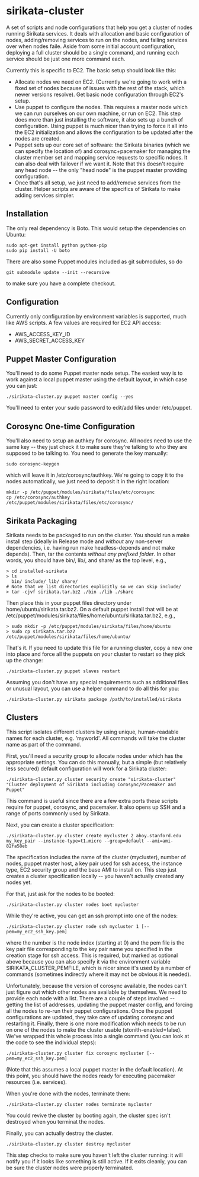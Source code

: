 sirikata-cluster
================

A set of scripts and node configurations that help you get a cluster
of nodes running Sirikata services. It deals with allocation and basic
configuration of nodes, adding/removing services to run on the nodes,
and failing services over when nodes faile. Aside from some initial
account configuration, deploying a full cluster should be a single
command, and running each service should be just one more command
each.

Currently this is specific to EC2. The basic setup should look like
this:

* Allocate nodes we need on EC2. (Currently we're going to work with a
  fixed set of nodes because of issues with the rest of the stack,
  which newer versions resolve). Get basic node configuration through
  EC2's setup.
* Use puppet to configure the nodes. This requires a master node which
  we can run ourselves on our own machine, or run on EC2. This step
  does more than just installing the software, it also sets up a bunch
  of configuration. Using puppet is much nicer than trying to force it
  all into the EC2 initialization and allows the configuration to be
  updated after the nodes are created.
* Puppet sets up our core set of software: the Sirikata binaries
  (which we can specify the location of) and corosync+pacemaker for
  managing the cluster member set and mapping service requests to
  specific ndoes. It can also deal with failover if we want it. Note
  that this doesn't require any head node -- the only "head node" is
  the puppet master providing configuration.
* Once that's all setup, we just need to add/remove services from the
  cluster. Helper scripts are aware of the specifics of Sirikata to
  make adding services simpler.


Installation
------------

The only real dependency is Boto. This would setup the dependencies on
Ubuntu:

    sudo apt-get install python python-pip
    sudo pip install -U boto

There are also some Puppet modules included as git submodules, so do

    git submodule update --init --recursive

to make sure you have a complete checkout.

Configuration
-------------

Currently only configuration by environment variables is supported,
much like AWS scripts. A few values are required for EC2 API access:

* AWS_ACCESS_KEY_ID
* AWS_SECRET_ACCESS_KEY


Puppet Master Configuration
---------------------------

You'll need to do some Puppet master node setup. The easiest way is to
work against a local puppet master using the default layout, in which
case you can just:

    ./sirikata-cluster.py puppet master config --yes

You'll need to enter your sudo password to edit/add files under
/etc/puppet.


Corosync One-time Configuration
-------------------------------

You'll also need to setup an authkey for corosync. All nodes need to
use the same key -- they just check it to make sure they're talking to
who they are supposed to be talking to. You need to generate the key
manually:

    sudo corosync-keygen

which will leave it in /etc/corosync/authkey. We're going to copy it
to the nodes automatically, we just need to deposit it in the right
location:

    mkdir -p /etc/puppet/modules/sirikata/files/etc/corosync
    cp /etc/corosync/authkey /etc/puppet/modules/sirikata/files/etc/corosync/


Sirikata Packaging
------------------

Sirikata needs to be packaged to run on the cluster. You should run a
make install step (ideally in Release mode and *without* any
non-server dependencies, i.e. having run make headless-depends and not
make depends). Then, tar the contents *without any prefixed
folder*. In other words, you should have bin/, lib/, and share/ as the
top level, e.g.,

    > cd installed-sirikata
    > ls
      bin/ include/ lib/ share/
    # Note that we list directories explicitly so we can skip include/
    > tar -cjvf sirikata.tar.bz2 ./bin ./lib ./share

Then place this in your puppet files directory under
home/ubuntu/sirikata.tar.bz2. On a default puppet install that will be
at /etc/puppet/modules/sirikata/files/home/ubuntu/sirikata.tar.bz2, e.g.,

    > sudo mkdir -p /etc/puppet/modules/sirikata/files/home/ubuntu
    > sudo cp sirikata.tar.bz2 /etc/puppet/modules/sirikata/files/home/ubuntu/

That's it. If you need to update this file for a running cluster, copy
a new one into place and force all the puppets on your cluster to
restart so they pick up the change:

    ./sirikata-cluster.py puppet slaves restart

Assuming you don't have any special requirements such as additional
files or unusual layout, you can use a helper command to do all this
for you:

    ./sirikata-cluster.py sirikata package /path/to/installed/sirikata


Clusters
--------

This script isolates different clusters by using unique,
human-readable names for each cluster, e.g. 'myworld'. All commands
will take the cluster name as part of the command.


First, you'll need a security group to allocate nodes under which has
the appropriate settings. You can do this manually, but a simple (but
relatively less secured) default configuration will work for a
Sirikata cluster:

    ./sirikata-cluster.py cluster security create "sirikata-cluster" "Cluster deployment of Sirikata including Corosync/Pacemaker and Puppet"

This command is useful since there are a few extra ports these scripts
require for puppet, corosync, and pacemaker. It also opens up SSH and
a range of ports commonly used by Sirikata.

Next, you can create a cluster specification:

    ./sirikata-cluster.py cluster create mycluster 2 ahoy.stanford.edu my_key_pair --instance-type=t1.micro --group=default --ami=ami-82fa58eb

The specification includes the name of the cluster (mycluster), number
of nodes, puppet master host, a key pair used for ssh access, the
instance type, EC2 security group and the base AMI to install on. This
step just creates a cluster specification locally -- you haven't
actually created any nodes yet.

For that, just ask for the nodes to be booted:

    ./sirikata-cluster.py cluster nodes boot mycluster

While they're active, you can get an ssh prompt into one of the nodes:

    ./sirikata-cluster.py cluster node ssh mycluster 1 [--pem=my_ec2_ssh_key.pem]

where the number is the node index (starting at 0) and the pem file is
the key pair file corresponding to the key pair name you specified in
the creation stage for ssh access. This is required, but marked as
optional above because you can also specify it via the environment
variable SIRIKATA_CLUSTER_PEMFILE, which is nicer since it's used by a
number of commands (sometimes indirectly where it may not be obvious
it is needed).


Unfortunately, because the version of corosync available, the nodes
can't just figure out which other nodes are available by
themselves. We need to provide each node with a list. There are a
couple of steps involved -- getting the list of addresses, updating
the puppet master config, and forcing all the nodes to re-run their
puppet configurations. Once the puppet configurations are updated,
they take care of updating corosync and restarting it. Finally, there
is one more modification which needs to be run on one of the nodes to
make the cluster usable (stonith-enabled=false). We've wrapped this
whole process into a single command (you can look at the code to see
the individual steps):

    ./sirikata-cluster.py cluster fix corosync mycluster [--pem=my_ec2_ssh_key.pem]

(Note that this assumes a local puppet master in the default location).
At this point, you should have the nodes ready for executing pacemaker
resources (i.e. services).

When you're done with the nodes, terminate them:

    ./sirikata-cluster.py cluster nodes terminate mycluster

You could revive the cluster by booting again, the cluster spec isn't
destroyed when you terminat the nodes.

Finally, you can actually destroy the cluster.

    ./sirikata-cluster.py cluster destroy mycluster

This step checks to make sure you haven't left the cluster running: it
will notify you if it looks like something is still active. If it
exits cleanly, you can be sure the cluster nodes were properly
terminated.
